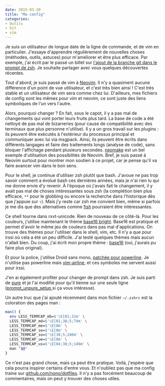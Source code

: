 ```yaml
---
date: 2015-03-20
title: "Ma config"
categories:
- Outils
- Git
- vim
---
```


Je suis un utilisateur de longue date de la ligne de commande, et de vim en
particulier. J'essaye d'apprendre régulièrement de nouvelles choses (méthodes,
outils, astuces) pour m'améliorer et être plus efficace. Par exemple, j'ai
écrit par le passé un billet sur [l'ajout de la branche git dans le prompt de
zsh](http://blog.menfin.info/posts/2008-03-15-git-branch-dans-le-prompt-zsh/).
Je souhaite partager avec vous quelques découvertes récentes.

Tout d'abord, je suis passé de vim à [Neovim](http://neovim.org/). Il n'y a
quasiment aucune différence d'un point de vue utilisateur, et c'est très bien
ainsi ! C'est très stable et un utilisateur de vim sera comme chez lui.
D'ailleurs, mes fichiers de config sont les mêmes pour vim et neovim, ce sont
juste des liens symboliques de l'un vers l'autre.

Alors, pourquoi changer ? En fait, sous le capot, il y a pas mal de
changements qui vont porter leurs fruits plus tard. La base de code a été
nettoyé de pas mal de bizarreries (pour cause de compatibilité avec des
terminaux que plus personne n'utilise). Il y a un gros travail sur les
plugins : ils peuvent être exécutés à l'extérieur du processus principal et
communiquer avec lui via msgpack. Ainsi, ils peuvent être écrits dans
différents langages et faire des traitements longs (analyse de code), sans
bloquer l'affichage pendant plusieurs secondes.
[neomake](https://github.com/benekastah/neomake) est un bel exemple
d'utilisation des possibilités de Neovim. Bref, je suis passé à Neovim surtout
pour montrer mon soutien à ce projet, car je pense qu'il va faire avancer vim
dans le bon sens.

Pour le shell, je continue d'utiliser zsh plutôt que bash. J'avoue ne pas trop
savoir comment a évolué bash ces dernières années, mais je n'ai rien lu qui me
donne envie d'y revenir. À l'époque où j'avais fait le changement, il y avait
pas mal de choses intéressantes sous zsh (la complétion bien plus efficace,
`**` pour le globbing ou encore la recherche dans l'historique dès que
j'appuie sur `↑`). Mais j'y reste car zsh me convient bien, même si parfois je
me dis que des alternatives comme [fish](http://fishshell.com/) pourraient
être intéressantes.

Ce shell tourne dans rxvt-unicode. Rien de nouveau de ce côté-là. Pour les
couleurs, j'utilise maintenant le thème [base16
bright](http://chriskempson.github.io/base16/#bright). Base16 est pratique et
permet d'avoir le même jeu de couleurs dans pas mal d'applications. On trouve
des thèmes pour l'utiliser dans le shell, vim, etc. Il n'y a que pour irssi où
cela a été un peu difficile. J'ai testé quelques thèmes mais aucun n'allait
bien. Du coup, j'ai écrit mon propre thème :
[base16](https://github.com/nono/dotfiles/blob/master/irssi/base16.theme)
(oui, j'aurais pu faire plus original).

Et pour la police, j'utilise Droid sans mono, [patchée pour
powerline](https://github.com/powerline/fonts). Je n'utilise pas powerline
mais [vim-airline](https://github.com/bling/vim-airline), et ces symboles me
servent aussi pour irssi.

J'en ai également profiter pour changer de prompt dans zsh. Je suis parti de
[pure](https://github.com/sindresorhus/pure) et je l'ai modifié pour qu'il
tienne sur une seule ligne ([prompt_unpure_setup
](https://github.com/nono/dotfiles/blob/master/zsh/functions/prompt_unpure_setup)
si ça vous intéresse).

Un autre truc que j'ai ajouté récemment dans mon fichier `~/.zshrc` est la
coloration des pages man :

```sh
man() {
  env LESS_TERMCAP_mb=$'\E[01;31m' \
  LESS_TERMCAP_md=$'\E[01;38;5;74m' \
  LESS_TERMCAP_me=$'\E[0m' \
  LESS_TERMCAP_se=$'\E[0m' \
  LESS_TERMCAP_so=$'\E[38;5;246m' \
  LESS_TERMCAP_ue=$'\E[0m' \
  LESS_TERMCAP_us=$'\E[04;38;5;146m' \
  man "$@"
}
```

Ce n'est pas grand chose, mais ça peut être pratique. Voilà, j'espère que cela
pourra inspirer certains d'entre vous. Et n'oubliez pas que ma config traine
sur [github.com/nono/dotfiles](https://github.com/nono/dotfiles). Il n'y a pas
forcément beaucoup de commentaires, mais on peut y trouver des choses utiles.
